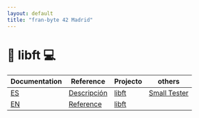 ```yaml
---
layout: default
title: "fran-byte 42 Madrid"
---
```


# 🚀 libft 💻

| Documentation              | Reference                           | Projecto       | others                                                       |
| -------------------------- | ----------------------------------- | -------------- | ------------------------------------------------------------ |
| [ES](projects/libft_es.md) | [Descripción](projects/libft_es.md) | [libft](libft) | [Small Tester](https://github.com/fran-byte/42-libft-tester) |
| [EN](projects/libft_en.md) | [Reference](projects/libft_en.md)   | [libft](libft) |                                                              |
